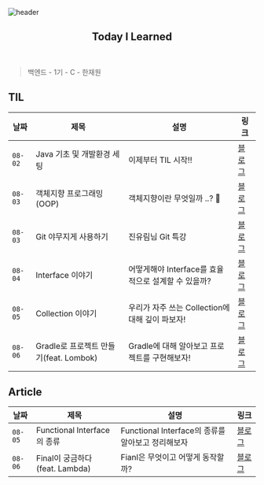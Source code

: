 ![header](https://capsule-render.vercel.app/api?type=waving&color=0f7b6c&height=150&section=header&text=hanjo&fontColor=afeee6&fontSize=90&animation=twinkling)


<div align='center'>
    <h2> Today I Learned </h2>
</div>

<br>

> 백엔드 - 1기 - C - 한재원

## TIL

|날짜|제목|설명|링크|
|---|---|---|---|
|`08-02`|Java 기초 및 개발환경 세팅|이제부터 TIL 시작!!|[블로그](https://hanjo8813.github.io/til/1/)|
|`08-03`|객체지향 프로그래밍(OOP)|객체지향이란 무엇일까 ..? 🤔|[블로그](https://hanjo8813.github.io/til/2/)|
|`08-03`|Git 야무지게 사용하기|진유림님 Git 특강|[블로그](https://hanjo8813.github.io/til/3/)|
|`08-04`|Interface 이야기|어떻게해야 Interface를 효율적으로 설계할 수 있을까?|[블로그](https://hanjo8813.github.io/til/4/)|
|`08-05`|Collection 이야기|우리가 자주 쓰는 Collection에 대해 깊이 파보자!|[블로그](https://hanjo8813.github.io/til/5/)|
|`08-06`|Gradle로 프로젝트 만들기(feat. Lombok)|Gradle에 대해 알아보고 프로젝트를 구현해보자!|[블로그](https://hanjo8813.github.io/til/6/)|


## Article

|날짜|제목|설명|링크|
|---|---|---|---|
|`08-05`|Functional Interface의 종류|Functional Interface의 종류를 알아보고 정리해보자|[블로그](https://hanjo8813.github.io/java/4/)|
|`08-06`|Final이 궁금하다 (feat. Lambda)|Fianl은 무엇이고 어떻게 동작할까?|[블로그](https://hanjo8813.github.io/java/5/)|